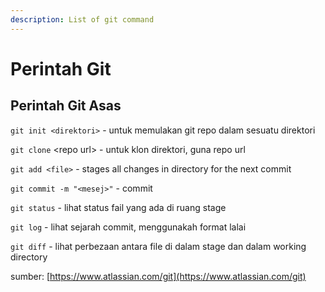 ```yaml
---
description: List of git command
---
```


# Perintah Git

## Perintah Git Asas

`git init <direktori>` - untuk memulakan git repo dalam sesuatu direktori

`git clone` &lt;repo url&gt; - untuk klon direktori, guna repo url

`git add <file>` - stages all changes in directory for the next commit

`git commit -m "<mesej>"` - commit

`git status` - lihat status fail yang ada di ruang stage

`git log` - lihat sejarah commit, menggunakah format lalai

`git diff` - lihat perbezaan antara file di dalam stage dan dalam working directory



sumber: [https://www.atlassian.com/git](https://www.atlassian.com/git)

